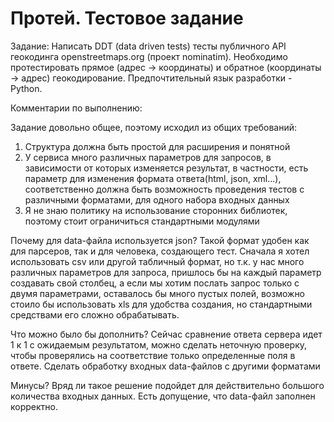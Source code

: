 # Протей. Тестовое задание
Задание:
Написать DDT (data driven tests) тесты публичного API геокодинга openstreetmaps.org
(проект nominatim).
Необходимо протестировать прямое (адрес -> координаты) и обратное (координаты ->
адрес) геокодирование.
Предпочтительный язык разработки - Python.

Комментарии по выполнению:

Задание довольно общее, поэтому исходил из общих требований:
1. Структура должна быть простой для расширения и понятной
2. У сервиса много различных параметров для запросов, в зависимости от которых изменяется результат, в частности, есть параметр для изменения формата ответа(html, json, xml...), соответственно должна быть возможность проведения тестов с различными форматами, для одного набора входных данных
3. Я не знаю политику на использование сторонних библиотек, поэтому стоит ограничиться стандартными модулями

Почему для data-файла используется json?
Такой формат удобен как для парсеров, так и для человека, создающего тест. Сначала я хотел использовать csv или другой табличный формат, но т.к. у нас много различных параметров для запроса, пришлось бы на каждый параметр создавать свой столбец, а если мы хотим послать запрос только с двумя параметрами, оставалось бы много пустых полей, возможно стоило бы использовать xls для удобства создания, но стандартными средствами его сложно обрабатывать.

Что можно было бы дополнить?
Сейчас сравнение ответа сервера идет 1 к 1 с ожидаемым результатом, можно сделать неточную проверку, чтобы проверялись на соответствие только определенные поля в ответе. Сделать обработку входных data-файлов с другими форматами

Минусы?
Вряд ли такое решение подойдет для действительно большого количества входных данных. Есть допущение, что data-файл заполнен корректно.
